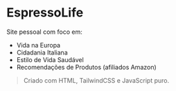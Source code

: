 # EspressoLife

Site pessoal com foco em:

- Vida na Europa  
- Cidadania Italiana  
- Estilo de Vida Saudável  
- Recomendações de Produtos (afiliados Amazon)

> Criado com HTML, TailwindCSS e JavaScript puro.
